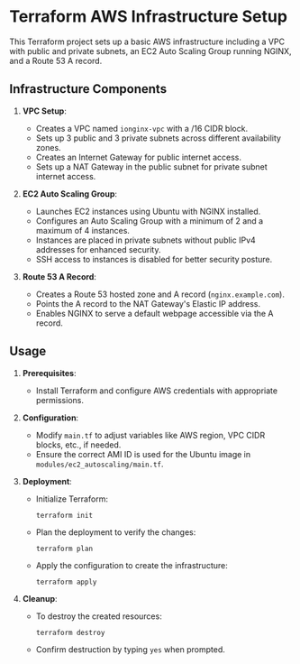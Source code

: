 # Terraform AWS Infrastructure Setup

This Terraform project sets up a basic AWS infrastructure including a VPC with public and private subnets, an EC2 Auto Scaling Group running NGINX, and a Route 53 A record.

## Infrastructure Components

1. **VPC Setup**:
   - Creates a VPC named `ionginx-vpc` with a /16 CIDR block.
   - Sets up 3 public and 3 private subnets across different availability zones.
   - Creates an Internet Gateway for public internet access.
   - Sets up a NAT Gateway in the public subnet for private subnet internet access.

2. **EC2 Auto Scaling Group**:
   - Launches EC2 instances using Ubuntu with NGINX installed.
   - Configures an Auto Scaling Group with a minimum of 2 and a maximum of 4 instances.
   - Instances are placed in private subnets without public IPv4 addresses for enhanced security.
   - SSH access to instances is disabled for better security posture.

3. **Route 53 A Record**:
   - Creates a Route 53 hosted zone and A record (`nginx.example.com`).
   - Points the A record to the NAT Gateway's Elastic IP address.
   - Enables NGINX to serve a default webpage accessible via the A record.

## Usage

1. **Prerequisites**:
   - Install Terraform and configure AWS credentials with appropriate permissions.

2. **Configuration**:
   - Modify `main.tf` to adjust variables like AWS region, VPC CIDR blocks, etc., if needed.
   - Ensure the correct AMI ID is used for the Ubuntu image in `modules/ec2_autoscaling/main.tf`.

3. **Deployment**:
   - Initialize Terraform:
     ```
     terraform init
     ```
   - Plan the deployment to verify the changes:
     ```
     terraform plan
     ```
   - Apply the configuration to create the infrastructure:
     ```
     terraform apply
     ```

4. **Cleanup**:
   - To destroy the created resources:
     ```
     terraform destroy
     ```
   - Confirm destruction by typing `yes` when prompted.

